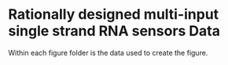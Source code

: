 # Rationally designed multi-input single strand RNA sensors Data

Within each figure folder is the data used to create the figure.
